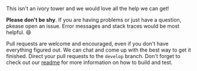 This isn't an ivory tower and we would love all the help we can get! 

**Please don't be shy**. If you are having problems or just have a question, pkease open an issue. Error messages and stack traces would be most helpful. :smile:

Pull requests are welcome and encouraged, even if you don't have everything figured out. We can 
chat and come up with the best way to get it finished. Direct your pull requests to the `develop` branch. 
Don't forget to check out our [readme](README.md) for more information on how to build and test.

